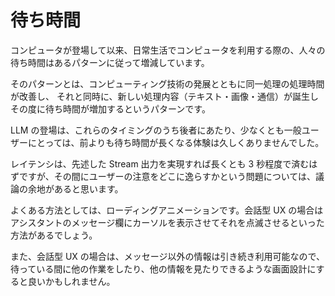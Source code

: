 # 待ち時間

コンピュータが登場して以来、日常生活でコンピュータを利用する際の、人々の待ち時間はあるパターンに従って増減しています。

そのパターンとは、コンピューティング技術の発展とともに同一処理の処理時間が改善し、
それと同時に、新しい処理内容（テキスト・画像・通信）が誕生しその度に待ち時間が増加するというパターンです。

LLM の登場は、これらのタイミングのうち後者にあたり、少なくとも一般ユーザーにとっては、前よりも待ち時間が長くなる体験は久しくありませんでした。

レイテンシは、先述した Stream 出力を実現すれば長くとも 3 秒程度で済むはずですが、その間にユーザーの注意をどこに逸らすかという問題については、議論の余地があると思います。

よくある方法としては、ローディングアニメーションです。会話型 UX の場合はアシスタントのメッセージ欄にカーソルを表示させてそれを点滅させるといった方法があるでしょう。

また、会話型 UX の場合は、メッセージ以外の情報は引き続き利用可能なので、待っている間に他の作業をしたり、他の情報を見たりできるような画面設計にすると良いかもしれません。
